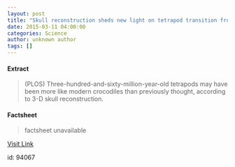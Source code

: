 ```yaml
---
layout: post
title: "Skull reconstruction sheds new light on tetrapod transition from water to land"
date: 2015-03-11 04:00:00
categories: Science
author: unknown author
tags: []
---
```



#### Extract
>(PLOS) Three-hundred-and-sixty-million-year-old tetrapods may have been more like modern crocodiles than previously thought, according to 3-D skull reconstruction.

#### Factsheet
>factsheet unavailable

[Visit Link](http://www.eurekalert.org/pub_releases/2015-03/p-srs030915.php)

id:   94067
